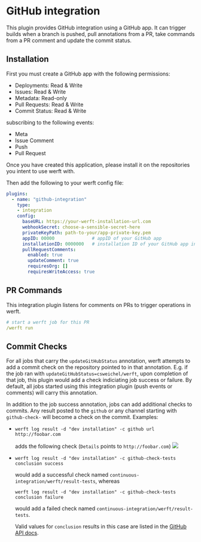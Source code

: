 # GitHub integration

This plugin provides GitHub integration using a GitHub app. It can trigger builds when a branch is pushed,
pull annotations from a PR, take commands from a PR comment and update the commit status.

## Installation
First you must create a GitHub app with the following permissions:
- Deployments: Read & Write
- Issues: Read & Write
- Metadata: Read-only
- Pull Requests: Read & Write
- Commit Status: Read & Write

subscribing to the following events:
- Meta
- Issue Comment
- Push
- Pull Request

Once you have created this application, please install it on the repositories you intent to use werft with.

Then add the following to your werft config file:
```YAML
plugins:
  - name: "github-integration"
    type:
    - integration
    config:
      baseURL: https://your-werft-installation-url.com
      webhookSecret: choose-a-sensible-secret-here
      privateKeyPath: path-to-your/app-private-key.pem
      appID: 00000              # appID of your GitHub app
      installationID: 0000000   # installation ID of your GitHub app installation
      pullRequestComments:
        enabled: true
        updateComment: true
        requiresOrg: []
        requiresWriteAccess: true
```

## PR Commands
This integration plugin listens for comments on PRs to trigger operations in werft.

```YAML
# start a werft job for this PR
/werft run
```

## Commit Checks
For all jobs that carry the `updateGitHubStatus` annotation, werft attempts to add a commit check on the repository pointed to in that annotation. E.g. if the job ran with `updateGitHubStatus=csweichel/werft`, upon completion of that job, this plugin would add a check indiciating job success or failure.
By default, all jobs started using this integration plugin (push events or comments) will carry this annotation.

In addition to the job success annotation, jobs can add additional checks to commits. Any result posted to the `github` or any channel starting with `github-check-` will become a check on the commit. Examples:

- ```
  werft log result -d "dev installation" -c github url http://foobar.com
  ``` 
  adds the following check (`Details` points to `http://foobar.com`)
  ![](docs/check-screenshot.png)

- ```
  werft log result -d "dev installation" -c github-check-tests conclusion success
  ```
  would add a successful check named `continuous-integration/werft/result-tests`, whereas 
  ```
  werft log result -d "dev installation" -c github-check-tests conclusion failure
  ```
  would add a failed check named `continuous-integration/werft/result-tests`.

  Valid values for `conclusion` results in this case are listed in the [GitHub API docs](https://docs.github.com/en/rest/reference/checks#update-a-check-run).